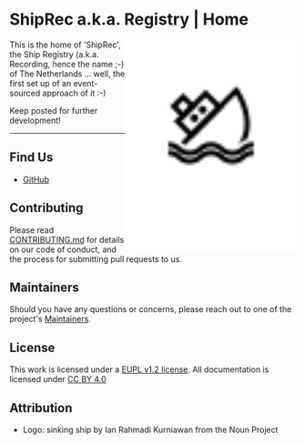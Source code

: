 # ShipRec a.k.a. Registry | Home

<img src="docs/img/noun_sinking_ship_2463514.svg" width="300" align="right">

This is the home of 'ShipRec', the Ship Registry (a.k.a. Recording, hence the name ;-) of The Netherlands ... well, the first set up of an event-sourced approach of it :-)

Keep posted for further development!


---

## Find Us

* [GitHub](https://github.com/marcvanandel/shiprec-home)

## Contributing

Please read [CONTRIBUTING.md](CONTRIBUTING.md) for details on our code of conduct, and the process for submitting pull requests to us.

## Maintainers <a name="maintainers"></a>

Should you have any questions or concerns, please reach out to one of the project's [Maintainers](./MAINTAINERS.md).

## License

This work is licensed under a [EUPL v1.2 license](./LICENSE.md). All documentation is licensed under [CC BY 4.0](https://creativecommons.org/licenses/by/4.0/)

## Attribution

* Logo: sinking ship by Ian Rahmadi Kurniawan from the Noun Project
